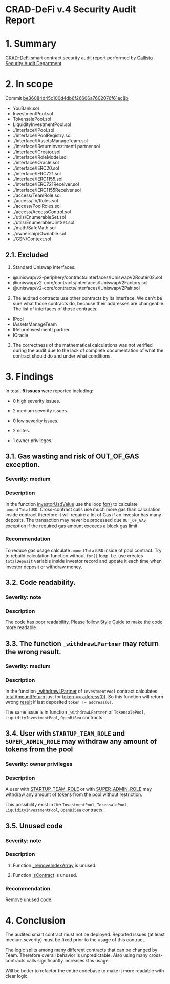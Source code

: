 # CRAD-DeFi v.4 Security Audit Report

# 1. Summary

[CRAD-DeFi](https://github.com/ixc-software/CRAD-DeFi/tree/master/v2.0/poolRegistry/contracts) smart contract security audit report performed by [Callisto Security Audit Department](https://github.com/EthereumCommonwealth/Auditing)

# 2. In scope

Commit [be36084d45c100d4db6f26606a7602076f61ec8b](https://github.com/ixc-software/CRAD-DeFi/tree/be36084d45c100d4db6f26606a7602076f61ec8b/v2.0/poolRegistry/contracts)

- YouBank.sol
- InvestmentPool.sol
- TokensalePool.sol
- LiquidityInvestmentPool.sol
- ./interface/IPool.sol
- ./interface/IPoolRegistry.sol
- ./interface/IAssetsManageTeam.sol
- ./interface/IReturnInvestmentLpartner.sol
- ./interface/ICreator.sol
- ./interface/IRoleModel.sol
- ./interface/IOracle.sol
- ./interface/IERC20.sol
- ./interface/IERC721.sol
- ./interface/IERC1155.sol
- ./interface/IERC721Receiver.sol
- ./interface/IERC1155Receiver.sol
- ./access/TeamRole.sol
- ./access/lib/Roles.sol
- ./access/PoolRoles.sol
- ./access/AccessControl.sol
- ./utils/EnumerableSet.sol
- ./utils/EnumerableUintSet.sol
- ./math/SafeMath.sol
- ./ownership/Ownable.sol
- ./GSN/Context.sol

## 2.1. Excluded

1. Standard Uniswap interfaces:
- @uniswap/v2-periphery/contracts/interfaces/IUniswapV2Router02.sol
- @uniswap/v2-core/contracts/interfaces/IUniswapV2Factory.sol
- @uniswap/v2-core/contracts/interfaces/IUniswapV2Pair.sol

2. The audited contracts use other contracts by its interface. We can't be sure what those contracts do, because their addresses are changeable. The list of interfaces of those contracts:
- IPool
- IAssetsManageTeam
- IReturnInvestmentLpartner
- IOracle

3. The correctness of the mathematical calculations was not verified during the audit due to the lack of complete documentation of what the contract should do and under what conditions.

# 3. Findings

In total, **5 issues** were reported including:

- 0 high severity issues.

- 2 medium severity issues.

- 0 low severity issues.

- 2 notes.

- 1 owner privileges.


## 3.1. Gas wasting and risk of OUT_OF_GAS exception.

### Severity: medium

### Description

In the function [investorUsdValue](https://github.com/ixc-software/CRAD-DeFi/blob/be36084d45c100d4db6f26606a7602076f61ec8b/v2.0/poolRegistry/contracts/YouBank.sol#L381-L409) use the loop [for()](https://github.com/ixc-software/CRAD-DeFi/blob/be36084d45c100d4db6f26606a7602076f61ec8b/v2.0/poolRegistry/contracts/YouBank.sol#L388-L407) to calculate `amountTotalUSD`. Cross-contract calls use much more gas than calculation inside contract therefore it will require a lot of Gas if an investor has many deposits. The transaction may never be processed due `OUT_OF_GAS` exception if the required gas amount exceeds a block gas limit.

### Recommendation

To reduce gas usage calculate `amountTotalUSD` inside of pool contract.
Try to rebuild calculation function without `for()` loop. I.e. use creates `totalDeposit` variable inside investor record and update it each time when investor deposit or withdraw money.


## 3.2. Code readability.

### Severity: note

### Description

The code has poor readability. Please follow [Style Guide](https://docs.soliditylang.org/en/v0.8.3/style-guide.html) to make the code more readable.


## 3.3. The function `_withdrawLPartner` may return the wrong result.

### Severity: medium

### Description

In the function [_withdrawLPartner](https://github.com/ixc-software/CRAD-DeFi/blob/be36084d45c100d4db6f26606a7602076f61ec8b/v2.0/poolRegistry/contracts/InvestmentPool.sol#L134-L160) of `InvestmentPool` contract calculates [totalAmountReturn](https://github.com/ixc-software/CRAD-DeFi/blob/be36084d45c100d4db6f26606a7602076f61ec8b/v2.0/poolRegistry/contracts/InvestmentPool.sol#L150) just for [token == address(0)](https://github.com/ixc-software/CRAD-DeFi/blob/be36084d45c100d4db6f26606a7602076f61ec8b/v2.0/poolRegistry/contracts/InvestmentPool.sol#L148-L150). So this function will return wrong [result](https://github.com/ixc-software/CRAD-DeFi/blob/be36084d45c100d4db6f26606a7602076f61ec8b/v2.0/poolRegistry/contracts/InvestmentPool.sol#L159) if last deposited `token != address(0)`.

The same issue is in function `_withdrawLPartner` of `TokensalePool`, `LiquidityInvestmentPool`, `OpenBiSea` contracts.

## 3.4. User with `STARTUP_TEAM_ROLE` and `SUPER_ADMIN_ROLE` may withdraw any amount of tokens from the pool

### Severity: owner privileges

### Description

A user with [STARTUP_TEAM_ROLE](https://github.com/ixc-software/CRAD-DeFi/blob/0f501d7f7d70cb531aa6fe6e67f3436b0224c9da/v2.0/poolRegistry/contracts/InvestmentPool.sol#L115-L126) or with [SUPER_ADMIN_ROLE](https://github.com/ixc-software/CRAD-DeFi/blob/0f501d7f7d70cb531aa6fe6e67f3436b0224c9da/v2.0/poolRegistry/contracts/InvestmentPool.sol#L159-L171) may withdraw any amount of tokens from the pool without restriction.

This possibility exist in the `InvestmentPool`, `TokensalePool`, `LiquidityInvestmentPool`, `OpenBiSea` contracts.

## 3.5. Unused code

### Severity: note

### Description

1. Function [_removeIndexArray](https://github.com/ixc-software/CRAD-DeFi/blob/0f501d7f7d70cb531aa6fe6e67f3436b0224c9da/v2.0/poolRegistry/contracts/TokensalePool.sol#L270-L275) is unused.

2. Function [isContract](https://github.com/ixc-software/CRAD-DeFi/blob/0f501d7f7d70cb531aa6fe6e67f3436b0224c9da/v2.0/poolRegistry/contracts/TokensalePool.sol#L262-L268) is unused.


### Recommendation

Remove unused code.

# 4. Conclusion

The audited smart contract must not be deployed. Reported issues (at least medium severity) must be fixed prior to the usage of this contract.

The logic splits among many different contracts that can be changed by Team. Therefore overall behavior is unpredictable. Also using many cross-contracts calls significantly increases Gas usage.

Will be better to refactor the entire codebase to make it more readable with clear logic.


